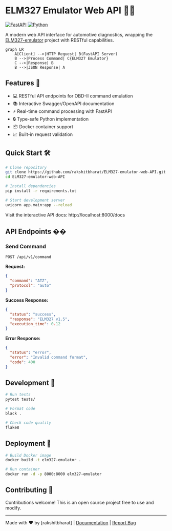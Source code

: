 # ELM327 Emulator Web API 🔧🌐

[![FastAPI](https://img.shields.io/badge/FastAPI-005571?style=for-the-badge&logo=fastapi)](https://fastapi.tiangolo.com/)
[![Python](https://img.shields.io/badge/Python-3.9+-3776AB?style=for-the-badge&logo=python&logoColor=white)](https://www.python.org/)

A modern web API interface for automotive diagnostics, wrapping the [ELM327-emulator](https://github.com/Ircama/ELM327-emulator) project with RESTful capabilities.

```mermaid
graph LR
    A[Client] -->|HTTP Request| B(FastAPI Server)
    B -->|Process Command| C{ELM327 Emulator}
    C -->|Response| B
    B -->|JSON Response| A
```

## Features 🚀

- 💻 RESTful API endpoints for OBD-II command emulation
- 📚 Interactive Swagger/OpenAPI documentation
- ⚡ Real-time command processing with FastAPI
- 🔒 Type-safe Python implementation
- 📦 Docker container support
- 📈 Built-in request validation

## Quick Start 🛠️

```bash
# Clone repository
git clone https://github.com/rakshitbharat/ELM327-emulator-web-API.git
cd ELM327-emulator-web-API

# Install dependencies
pip install -r requirements.txt

# Start development server
uvicorn app.main:app --reload
```

Visit the interactive API docs: http://localhost:8000/docs

## API Endpoints ��

### Send Command

`POST /api/v1/command`

**Request:**

```json
{
  "command": "ATZ",
  "protocol": "auto"
}
```

**Success Response:**

```json
{
  "status": "success",
  "response": "ELM327 v1.5",
  "execution_time": 0.12
}
```

**Error Response:**

```json
{
  "status": "error",
  "error": "Invalid command format",
  "code": 400
}
```

## Development 🧪

```bash
# Run tests
pytest tests/

# Format code
black .

# Check code quality
flake8
```

## Deployment 🚢

```bash
# Build Docker image
docker build -t elm327-emulator .

# Run container
docker run -d -p 8000:8000 elm327-emulator
```

## Contributing 🤝

Contributions welcome! This is an open source project free to use and modify.

---

Made with ❤️ by [rakshitbharat] | [Documentation](https://github.com/rakshitbharat/ELM327-emulator-web-API/wiki) | [Report Bug](https://github.com/rakshitbharat/ELM327-emulator-web-API/issues)
